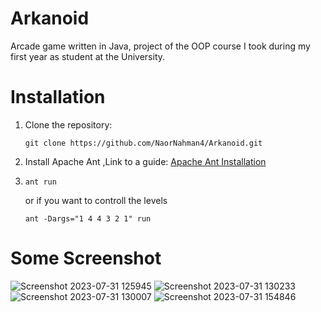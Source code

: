 # Arkanoid
Arcade game written in Java, project of the OOP course I took during my first year as student at the University.

# Installation
1. Clone the repository:  
    ```
    git clone https://github.com/NaorNahman4/Arkanoid.git
    ```
2. Install Apache Ant ,Link to a guide: [Apache Ant Installation](https://github.com/ariecattan/biuoop2023/wiki/Installing-Ant)

3.  ```
    ant run
    ```
    or if you want to controll the levels
    ```
    ant -Dargs="1 4 4 3 2 1" run
    ```
# Some Screenshot
![Screenshot 2023-07-31 125945](https://github.com/NaorNahman4/Arkanoid/assets/118932987/49e98dbd-a7d1-46f9-83d0-e230398473bd)
![Screenshot 2023-07-31 130233](https://github.com/NaorNahman4/Arkanoid/assets/118932987/66ec2271-1905-44da-9d57-9f50140d18db)
![Screenshot 2023-07-31 130007](https://github.com/NaorNahman4/Arkanoid/assets/118932987/3e525ec0-8df2-44c6-8475-f9371fd012b2)
![Screenshot 2023-07-31 154846](https://github.com/NaorNahman4/Arkanoid/assets/118932987/9b2f7a00-0133-48b2-b0e2-79ad7f71c56b)






